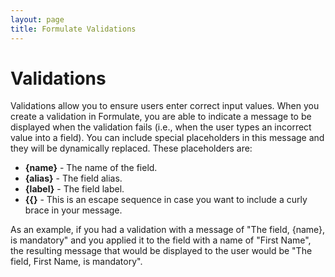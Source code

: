 ```yaml
---
layout: page
title: Formulate Validations
---
```


# Validations
Validations allow you to ensure users enter correct input values. When you create a validation in Formulate, you are able to indicate a message to be displayed when the validation fails (i.e., when the user types an incorrect value into a field). You can include special placeholders in this message and they will be dynamically replaced. These placeholders are:

* **{name}** - The name of the field.
* **{alias}** - The field alias.
* **{label}** - The field label.
* **{{}** - This is an escape sequence in case you want to include a curly brace in your message.

As an example, if you had a validation with a message of "The field, {name}, is mandatory" and you applied it to the field with a name of "First Name", the resulting message that would be displayed to the user would be "The field, First Name, is mandatory".